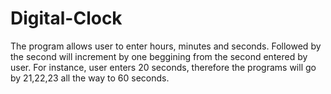 # Digital-Clock

The program allows user to enter hours, minutes and seconds. Followed by the second will increment by one beggining from the second entered by user. For instance, user enters 20 seconds, therefore the 
programs will go by 21,22,23 all the way to 60 seconds. 
